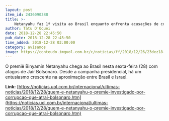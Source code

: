 ```yaml
---
layout: post
item_id: 2436090388
title: >-
    Netanyahu faz 1ª visita ao Brasil enquanto enfrenta acusações de corrupção
author: Tatu D'Oquei
date: 2018-12-28 22:45:50
pub_date: 2018-12-28 22:45:50
time_added: 2018-12-28 03:00:00
category: avisamos
image: https://conteudo.imguol.com.br/c/noticias/ff/2018/12/26/23dez18---binyamin-netanyahu-durante-reuniao-semanal-com-seu-gabinete-1545850495645_v2_750x421.jpg
---
```


O premiê Binyamin Netanyahu chega ao Brasil nesta sexta-feira (28) com afagos de Jair Bolsonaro. Desde a campanha presidencial, há um entusiasmo crescente na aproximação entre Brasil e Israel.

**Link:** [https://noticias.uol.com.br/internacional/ultimas-noticias/2018/12/28/quem-e-netanyahu-o-premie-investigado-por-corrupcao-que-atrai-bolsonaro.htm](https://noticias.uol.com.br/internacional/ultimas-noticias/2018/12/28/quem-e-netanyahu-o-premie-investigado-por-corrupcao-que-atrai-bolsonaro.htm)

